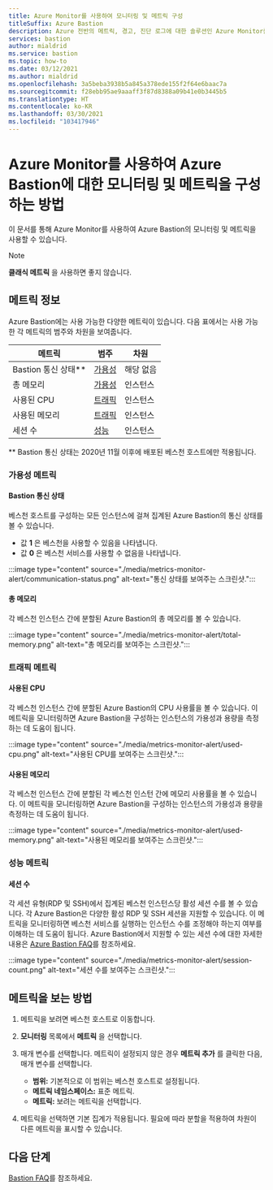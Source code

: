```yaml
---
title: Azure Monitor를 사용하여 모니터링 및 메트릭 구성
titleSuffix: Azure Bastion
description: Azure 전반의 메트릭, 경고, 진단 로그에 대한 솔루션인 Azure Monitor를 사용하는 Azure Bastion 모니터링 및 메트릭에 대해 알아봅니다.
services: bastion
author: mialdrid
ms.service: bastion
ms.topic: how-to
ms.date: 03/12/2021
ms.author: mialdrid
ms.openlocfilehash: 3a5beba3938b5a845a378ede155f2f64e6baac7a
ms.sourcegitcommit: f28ebb95ae9aaaff3f87d8388a09b41e0b3445b5
ms.translationtype: HT
ms.contentlocale: ko-KR
ms.lasthandoff: 03/30/2021
ms.locfileid: "103417946"
---
```

# <a name="how-to-configure-monitoring-and-metrics-for-azure-bastion-using-azure-monitor"></a>Azure Monitor를 사용하여 Azure Bastion에 대한 모니터링 및 메트릭을 구성하는 방법

이 문서를 통해 Azure Monitor를 사용하여 Azure Bastion의 모니터링 및 메트릭을 사용할 수 있습니다.

>[!NOTE]
>**클래식 메트릭** 을 사용하면 좋지 않습니다.
>

## <a name="about-metrics"></a>메트릭 정보

Azure Bastion에는 사용 가능한 다양한 메트릭이 있습니다. 다음 표에서는 사용 가능한 각 메트릭의 범주와 차원을 보여줍니다.

|**메트릭**|**범주**|**차원**|
| --- | --- | --- |
|Bastion 통신 상태**|[가용성](#availability)|해당 없음|
|총 메모리|[가용성](#availability)|인스턴스|
|사용된 CPU|[트래픽](#traffic)|인스턴스
|사용된 메모리|[트래픽](#traffic)|인스턴스
|세션 수|[성능](#performance)|인스턴스|

** Bastion 통신 상태는 2020년 11월 이후에 배포된 베스천 호스트에만 적용됩니다.

### <a name="availability-metrics"></a><a name="availability"></a>가용성 메트릭

#### <a name="bastion-communication-status"></a><a name="communication-status"></a>Bastion 통신 상태

베스천 호스트를 구성하는 모든 인스턴스에 걸쳐 집계된 Azure Bastion의 통신 상태를 볼 수 있습니다.

* 값 **1** 은 베스천을 사용할 수 있음을 나타냅니다.
* 값 **0** 은 베스천 서비스를 사용할 수 없음을 나타냅니다.

:::image type="content" source="./media/metrics-monitor-alert/communication-status.png" alt-text="통신 상태를 보여주는 스크린샷.":::

#### <a name="total-memory"></a><a name="total-memory"></a>총 메모리

각 베스천 인스턴스 간에 분할된 Azure Bastion의 총 메모리를 볼 수 있습니다.

:::image type="content" source="./media/metrics-monitor-alert/total-memory.png" alt-text="총 메모리를 보여주는 스크린샷.":::

### <a name="traffic-metrics"></a><a name="traffic"></a>트래픽 메트릭

#### <a name="used-cpu"></a><a name="used-cpu"></a>사용된 CPU

각 베스천 인스턴스 간에 분할된 Azure Bastion의 CPU 사용률을 볼 수 있습니다. 이 메트릭을 모니터링하면 Azure Bastion을 구성하는 인스턴스의 가용성과 용량을 측정하는 데 도움이 됩니다.

:::image type="content" source="./media/metrics-monitor-alert/used-cpu.png" alt-text="사용된 CPU를 보여주는 스크린샷.":::

#### <a name="used-memory"></a><a name="used-memory"></a>사용된 메모리

각 베스천 인스턴스 간에 분할된 각 베스천 인스턴 간에 메모리 사용률을 볼 수 있습니다. 이 메트릭을 모니터링하면 Azure Bastion을 구성하는 인스턴스의 가용성과 용량을 측정하는 데 도움이 됩니다.

:::image type="content" source="./media/metrics-monitor-alert/used-memory.png" alt-text="사용된 메모리를 보여주는 스크린샷.":::

### <a name="performance-metrics"></a><a name="performance"></a>성능 메트릭

#### <a name="session-count"></a>세션 수

각 세션 유형(RDP 및 SSH)에서 집계된 베스천 인스턴스당 활성 세션 수를 볼 수 있습니다. 각 Azure Bastion은 다양한 활성 RDP 및 SSH 세션을 지원할 수 있습니다. 이 메트릭을 모니터링하면 베스천 서비스를 실행하는 인스턴스 수를 조정해야 하는지 여부를 이해하는 데 도움이 됩니다. Azure Bastion에서 지원할 수 있는 세션 수에 대한 자세한 내용은 [Azure Bastion FAQ](bastion-faq.md)를 참조하세요.

:::image type="content" source="./media/metrics-monitor-alert/session-count.png" alt-text="세션 수를 보여주는 스크린샷.":::

## <a name="how-to-view-metrics"></a><a name="metrics"></a>메트릭을 보는 방법

1. 메트릭을 보려면 베스천 호스트로 이동합니다.
1. **모니터링** 목록에서 **메트릭** 을 선택합니다.
1. 매개 변수를 선택합니다. 메트릭이 설정되지 않은 경우 **메트릭 추가** 를 클릭한 다음, 매개 변수를 선택합니다.

   * **범위:** 기본적으로 이 범위는 베스천 호스트로 설정됩니다.
   * **메트릭 네임스페이스:** 표준 메트릭.
   * **메트릭:** 보려는 메트릭을 선택합니다.

1. 메트릭을 선택하면 기본 집계가 적용됩니다. 필요에 따라 분할을 적용하여 차원이 다른 메트릭을 표시할 수 있습니다.

## <a name="next-steps"></a>다음 단계

[Bastion FAQ](bastion-faq.md)를 참조하세요.
  
